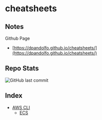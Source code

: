 # cheatsheets 

## Notes

Github Page
* [https://dpandolfo.github.io/cheatsheets/](https://dpandolfo.github.io/cheatsheets/)

## Repo Stats

![GitHub last commit](https://img.shields.io/github/last-commit/dpandolfo/cheatsheets) 

## Index

* [AWS CLI]()
  * [ECS](aws-cli/ecs/README.md)
